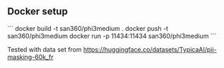 ## Docker setup
´´´
docker build -t san360/phi3medium .
docker push -t san360/phi3medium
docker run -p 11434:11434 san360/phi3medium
´´´

Tested with data set from https://huggingface.co/datasets/TypicaAI/pii-masking-60k_fr